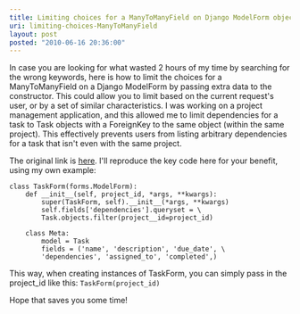 ```yaml
---
title: Limiting choices for a ManyToManyField on Django ModelForm objects 
uri: limiting-choices-ManyToManyField
layout: post
posted: "2010-06-16 20:36:00"
---
```


In case you are looking for what wasted 2 hours of my time by searching for the wrong keywords, here is how to limit the choices for a ManyToManyField on a Django ModelForm by passing extra data to the constructor. This could allow you to limit based on the current request's user, or by a set of similar characteristics. I was working on a project management application, and this allowed me to limit dependencies for a task to Task objects with a ForeignKey to the same object (within the same project). This effectively prevents users from listing arbitrary dependencies for a task that isn't even with the same project.<!--more-->

The original link is <a href="http://collingrady.wordpress.com/2008/07/24/useful-form-tricks-in-django/">here</a>. I'll reproduce the key code here for your benefit, using my own example:

<pre><code>class TaskForm(forms.ModelForm):
    def __init__(self, project_id, *args, **kwargs):
        super(TaskForm, self).__init__(*args, **kwargs)
        self.fields['dependencies'].queryset = \
        Task.objects.filter(project__id=project_id)
        
    class Meta:
        model = Task
        fields = ('name', 'description', 'due_date', \
        'dependencies', 'assigned_to', 'completed',)
</code></pre>

This way, when creating instances of TaskForm, you can simply pass in the project_id like this:
<code>TaskForm(project_id)
</code>

Hope that saves you some time!
